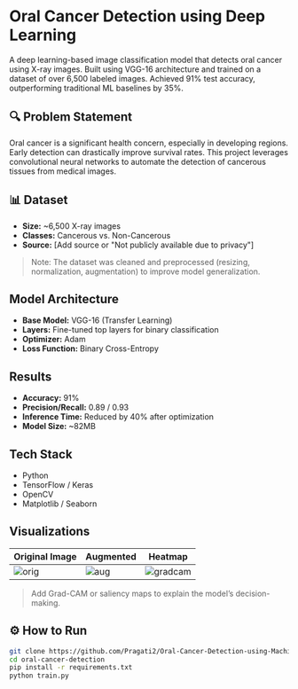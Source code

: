 # Oral Cancer Detection using Deep Learning

A deep learning-based image classification model that detects oral cancer using X-ray images. Built using VGG-16 architecture and trained on a dataset of over 6,500 labeled images. Achieved 91% test accuracy, outperforming traditional ML baselines by 35%.

## 🔍 Problem Statement
Oral cancer is a significant health concern, especially in developing regions. Early detection can drastically improve survival rates. This project leverages convolutional neural networks to automate the detection of cancerous tissues from medical images.

## 📊 Dataset
- **Size:** ~6,500 X-ray images
- **Classes:** Cancerous vs. Non-Cancerous
- **Source:** [Add source or "Not publicly available due to privacy"]

> Note: The dataset was cleaned and preprocessed (resizing, normalization, augmentation) to improve model generalization.

## Model Architecture
- **Base Model:** VGG-16 (Transfer Learning)
- **Layers:** Fine-tuned top layers for binary classification
- **Optimizer:** Adam
- **Loss Function:** Binary Cross-Entropy

## Results
- **Accuracy:** 91%
- **Precision/Recall:** 0.89 / 0.93
- **Inference Time:** Reduced by 40% after optimization
- **Model Size:** ~82MB

## Tech Stack
- Python
- TensorFlow / Keras
- OpenCV
- Matplotlib / Seaborn

## Visualizations

| Original Image | Augmented | Heatmap |
|----------------|-----------|---------|
| ![orig](images/original.jpg) | ![aug](images/augmented.jpg) | ![gradcam](images/gradcam.jpg) |

> Add Grad-CAM or saliency maps to explain the model’s decision-making.

## ⚙️ How to Run

```bash
git clone https://github.com/Pragati2/Oral-Cancer-Detection-using-Machine-Learning.git
cd oral-cancer-detection
pip install -r requirements.txt
python train.py

